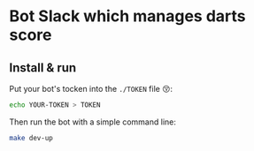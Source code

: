 # Bot Slack which manages darts score

## Install & run

Put your bot's tocken into the `./TOKEN` file :kissing_closed_eyes::

```bash
echo YOUR-TOKEN > TOKEN
```

Then run the bot with a simple command line:

```bash
make dev-up
```
